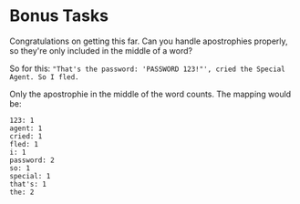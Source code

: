 # Bonus Tasks

Congratulations on getting this far.
Can you handle apostrophies properly, so they're only included in the middle of a word?

So for this:
`"That's the password: 'PASSWORD 123!"', cried the Special Agent. So I fled.`

Only the apostrophie in the middle of the word counts.
The mapping would be:

```text
123: 1
agent: 1
cried: 1
fled: 1
i: 1
password: 2
so: 1
special: 1
that's: 1
the: 2
```

